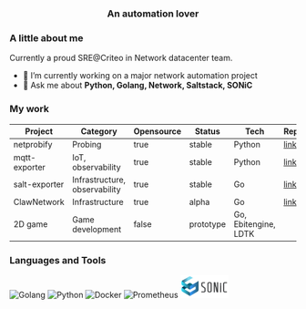 <h3 align="center">An automation lover</h3>

### A little about me

Currently a proud SRE@Criteo in Network datacenter team.

- 🔭 I’m currently working on a major network automation project
- 💬 Ask me about **Python, Golang, Network, Saltstack, SONiC**

### My work

| **Project** | **Category** | **Opensource** | **Status** | **Tech** | **Repository** |
|---|---|---|---|---|---|
| netprobify | Probing | true | stable | Python | [link](https://github.com/criteo/netprobify) |
| mqtt-exporter | IoT, observability | true | stable | Python | [link](https://github.com/kpetremann/mqtt-exporter) |
| salt-exporter | Infrastructure, observability | true | stable | Go | [link](https://github.com/kpetremann/salt-exporter) |
| ClawNetwork | Infrastructure | true | alpha | Go | [link](https://github.com/kpetremann/claw-network) |
| 2D game | Game development | false | prototype | Go, Ebitengine, LDTK |  |

### Languages and Tools

<p align="left">
  <img src="https://cdn.jsdelivr.net/gh/devicons/devicon/icons/go/go-original-wordmark.svg" title="Golang" **alt="Golang" height="40" />
  <img src="https://cdn.jsdelivr.net/gh/devicons/devicon/icons/python/python-original.svg" title="Python" **alt="Python" height="40" />
  <img src="https://cdn.jsdelivr.net/gh/devicons/devicon/icons/docker/docker-original.svg" title="Docker" **alt="Docker" height="40" />
  <img src="https://cdn.jsdelivr.net/gh/devicons/devicon/icons/prometheus/prometheus-original.svg" title="Prometheus" **alt="Prometheus" height="40" />
  <img src="https://github.com/Azure/SONiC/blob/master/images/SONIC%20LOGO.jpg" title="SONiC" **alt="SONiC" height="40" />
</p>
